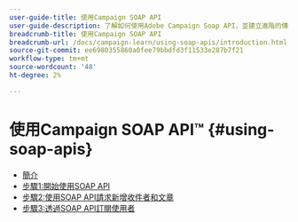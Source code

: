 ```yaml
---
user-guide-title: 使用Campaign SOAP API
user-guide-description: 了解如何使用Adobe Campaign Soap API，並建立進階的傳送工作流程。
breadcrumb-title: 使用Campaign SOAP API
breadcrumb-url: /docs/campaign-learn/using-soap-apis/introduction.html
source-git-commit: ee6980355860a0fee79bbdfd3f11533e287b7f21
workflow-type: tm+mt
source-wordcount: '48'
ht-degree: 2%

---
```



# 使用Campaign SOAP API™ {#using-soap-apis}

+ [簡介](/help/tutorial-using-soap-apis/introduction.md)
+ [步驟1:開始使用SOAP API](/help/tutorial-using-soap-apis/get-started-with-soap-apis.md)
+ [步驟2:使用SOAP API請求新增收件者和文章](/help/tutorial-using-soap-apis/add-recipients-and-articles-using-using-soap-api-requests.md)
+ [步驟3:透過SOAP API訂閱使用者](/help/tutorial-using-soap-apis/subscribe-users-via-soap-api.md)
